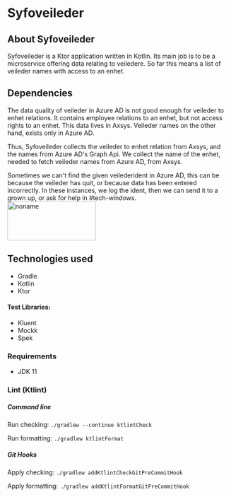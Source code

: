 # Syfoveileder

## About Syfoveileder
Syfoveileder is a Ktor application written in Kotlin. Its main job is to be a microservice offering data relating
to veiledere. So far this means a list of veileder names with access to an enhet.


## Dependencies
The data quality of veileder in Azure AD is not good enough for veileder to enhet relations. It contains employee
relations to an enhet, but not access rights to an enhet. This data lives in Axsys. Veileder names on the other hand,
exists only in Azure AD.

Thus, Syfoveileder collects the veileder to enhet relation from Axsys, and the names from Azure AD's Graph Api. We collect the
name of the enhet, needed to fetch veileder names from Azure AD, from Axsys.

Sometimes we can't find the given veilederident in Azure AD, this can be because the veileder has quit, or because data has been entered incorrectly.
In these instances, we log the ident, then we can send it to a grown up, or ask for help in #tech-windows.  
<img src="https://upload.wikimedia.org/wikipedia/commons/9/9c/Clint_Eastwood1.png" alt="noname" width="200" height="88">

## Technologies used

* Gradle
* Kotlin
* Ktor

#### Test Libraries:

* Kluent
* Mockk
* Spek

### Requirements

* JDK 11

### Lint (Ktlint)
##### Command line
Run checking: `./gradlew --continue ktlintCheck`

Run formatting: `./gradlew ktlintFormat`
##### Git Hooks
Apply checking: `./gradlew addKtlintCheckGitPreCommitHook`

Apply formatting: `./gradlew addKtlintFormatGitPreCommitHook`
